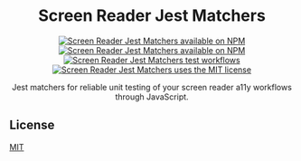 <h1 align="center">Screen Reader Jest Matchers</h1>
<p align="center">
  <a href="https://www.npmjs.com/package/@guidepup/jest"><img alt="Screen Reader Jest Matchers available on NPM" src="https://img.shields.io/npm/v/@guidepup/jest" /></a>
  <a href="https://www.npmjs.com/package/@guidepup/jest"><img alt="Screen Reader Jest Matchers available on NPM" src="https://img.shields.io/npm/dt/@guidepup/jest"></a>
  <a href="https://github.com/guidepup/jest/actions/workflows/test.yml"><img alt="Screen Reader Jest Matchers test workflows" src="https://github.com/guidepup/jest/workflows/Test/badge.svg" /></a>
  <a href="https://github.com/guidepup/jest/blob/main/LICENSE"><img alt="Screen Reader Jest Matchers uses the MIT license" src="https://img.shields.io/github/license/guidepup/jest" /></a>
</p>
<p align="center">
  Jest matchers for reliable unit testing of your screen reader a11y workflows through JavaScript.
</p>

## License

[MIT](https://github.com/guidepup/jest/blob/main/LICENSE)
